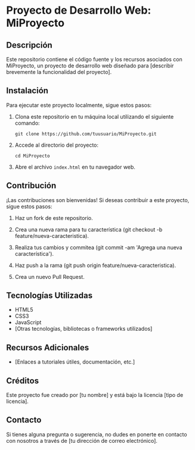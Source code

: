 # Proyecto de Desarrollo Web: MiProyecto

## Descripción
Este repositorio contiene el código fuente y los recursos asociados con MiProyecto, un proyecto de desarrollo web diseñado para [describir brevemente la funcionalidad del proyecto].

## Instalación
Para ejecutar este proyecto localmente, sigue estos pasos:

1. Clona este repositorio en tu máquina local utilizando el siguiente comando:
    ```
    git clone https://github.com/tuusuario/MiProyecto.git
    ```

2. Accede al directorio del proyecto:
    ```
    cd MiProyecto
    ```

3. Abre el archivo `index.html` en tu navegador web.

## Contribución
¡Las contribuciones son bienvenidas! Si deseas contribuir a este proyecto, sigue estos pasos:

1. Haz un fork de este repositorio.

2. Crea una nueva rama para tu característica (git checkout -b feature/nueva-caracteristica).

3. Realiza tus cambios y commitea (git commit -am 'Agrega una nueva característica').

4. Haz push a la rama (git push origin feature/nueva-caracteristica).

5. Crea un nuevo Pull Request.

## Tecnologías Utilizadas
- HTML5
- CSS3
- JavaScript
- [Otras tecnologías, bibliotecas o frameworks utilizados]

## Recursos Adicionales
- [Enlaces a tutoriales útiles, documentación, etc.]

## Créditos
Este proyecto fue creado por [tu nombre] y está bajo la licencia [tipo de licencia].

## Contacto
Si tienes alguna pregunta o sugerencia, no dudes en ponerte en contacto con nosotros a través de [tu dirección de correo electrónico].
